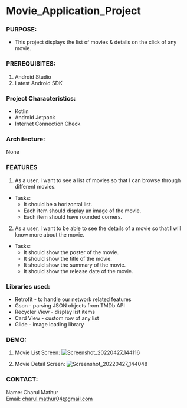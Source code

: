 # Movie_Application_Project
### **PURPOSE:** 
- This project displays the list of movies &amp; details on the click of any movie.

### **PREREQUISITES:**
1. Android Studio 
2. Latest Android SDK

### **Project Characteristics:**
- Kotlin
- Android Jetpack
- Internet Connection Check

### **Architecture:**
None

### **FEATURES**
1. As a user, I want to see a list of movies so that I can browse through different movies.<br />
- Tasks:
  - It should be a horizontal list.
  - Each item should display an image of the movie.
  - Each item should have rounded corners.

2. As a user, I want to be able to see the details of a movie so that I will know more about the movie.<br />
- Tasks:
  - It should show the poster of the movie.
  - It should show the title of the movie.
  - It should show the summary of the movie.
  - It should show the release date of the movie.

### **Libraries used:**
- Retrofit - to handle our network related features
- Gson - parsing JSON objects from TMDb API
- Recycler View - display list items
- Card View - custom row of any list
- Glide - image loading library

### **DEMO**:
1. Movie List Screen:
![Screenshot_20220427_144116](https://user-images.githubusercontent.com/68288057/165520503-7d56b2ba-3393-46bc-ac74-ebef6da11aea.png)

2. Movie Detail Screen:
![Screenshot_20220427_144048](https://user-images.githubusercontent.com/68288057/165520632-54fe0608-1782-420a-9f5a-0a950d52006f.png)


### **CONTACT**:
Name: Charul Mathur<br />
Email: charul.mathur04@gmail.com
